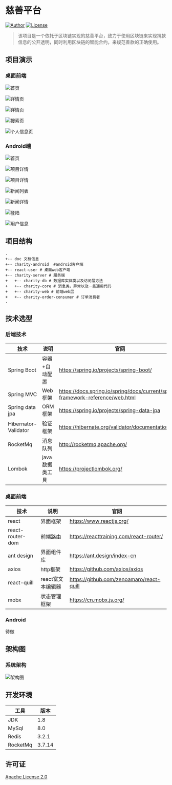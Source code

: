 # 慈善平台

[![Author](https://img.shields.io/badge/author-RogerYK-red.svg?style=flat-square)](https://github.com/Rogeryk)
[![License](https://img.shields.io/github/license/RogerYK/http-down.svg?style=flat-square)](https://github.com/RogerYK/http-down/blob/master/LICENSE)  

> 该项目是一个依托于区块链实现的慈善平台，致力于使用区块链来实现捐款信息的公开透明，同时利用区块链的智能合约，来规范善款的正确使用。

## 项目演示

### 桌面前端

![首页](doc/images/web-home.jpg)

![详情页](doc/images/web-detail-1.jpg)

![详情页](doc/images/web-detail-2.jpg)

![搜索页](doc/images/web-search.jpg)

![个人信息页](doc/images/web-user.jpg)

### Android端

![首页](doc/images/android-home.jpg)

![项目详情](doc/images/android-detail-1.jpg)

![项目详情](doc/images/android-detail-2.jpg)



![新闻列表](doc/images/android-news-list.jpg)

![新闻详情](doc/images/android-news-detail.jpg)

![登陆](doc/images/android-login.jpg)

![用户信息](doc/images/android-user.jpg)

## 项目结构

```
.
+-- doc 文档信息
+-- charity-android  #android客户端
+-- react-user # 桌面web客户端
+-- charity-server # 服务端
+   +-- charity-db # 数据库实体类以及访问层方法
+   +-- charity-core # 消息类，异常以及一些通用代码
+   +-- charity-web # 前端web层
+   +-- charity-order-consumer # 订单消费者
.
```

## 技术选型

### 后端技术

技术 | 说明 | 官网
---|---|---
Spring Boot | 容器+自动配置 | <https://spring.io/projects/spring-boot/>
Spring MVC | Web框架 | <https://docs.spring.io/spring/docs/current/spring-framework-reference/web.html>
Spring data jpa | ORM框架 | <https://spring.io/projects/spring-data-jpa>
Hibernator-Validator | 验证框架 | <https://hibernate.org/validator/documentation/>
RocketMq | 消息队列 | <http://rocketmq.apache.org/>
Lombok | java数据类工具 | <https://projectlombok.org/>

### 桌面前端

技术 | 说明 | 官网
---|---|---
react | 界面框架 | <https://www.reactjs.org/>
react-router-dom | 前端路由 | <https://reacttraining.com/react-router/>
ant design | 界面组件库 | <https://ant.design/index-cn>
axios | http框架 | <https://github.com/axios/axios>
react-quill | react富文本编辑器 | <https://github.com/zenoamaro/react-quill>
mobx | 状态管理框架 | <https://cn.mobx.js.org/>

### Android 

待做

## 架构图

### 系统架构

![架构图](doc/images/charity-struct.png)

## 开发环境

 工具 | 版本
---|---
JDK | 1.8
MySql | 8.0
Redis | 3.2.1
RocketMq | 3.7.14

## 许可证

[Apache License 2.0](https://github.com/RogerYK/charity-all/blob/License)
